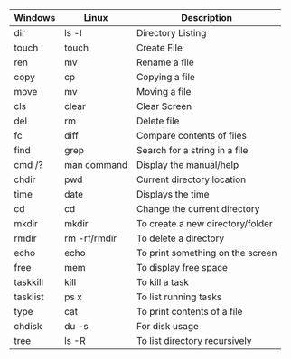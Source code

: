 |   Windows     |       Linux       |    Description                     |
| ------------- | ----------------- | ---------------------------------- |
|   dir         |   ls -l           |   Directory Listing                |
|   touch       |   touch           |   Create File                      |
|   ren         |   mv              |   Rename a file                    |
|   copy        |   cp              |   Copying a file                   |
|   move        |   mv              |   Moving a file                    |
|   cls         |   clear           |   Clear Screen                     |
|   del         |   rm              |   Delete file                      |
|   fc          |   diff            |   Compare contents of files        |
|   find        |   grep            |   Search for a string in a file    |
|   cmd /?      |   man command     |   Display the manual/help          |
|   chdir       |   pwd             |   Current directory location       |
|   time        |   date            |   Displays the time                |
|   cd          |   cd              |   Change the current directory     |
|   mkdir       |   mkdir           |   To create a new directory/folder |
|   rmdir       |   rm -rf/rmdir    |   To delete a directory            |
|   echo        |   echo            |   To print something on the screen |
|   free        |   mem             |   To display free space            |
|   taskkill    |   kill            |   To kill a task                   |
|   tasklist    |   ps x            |   To list running tasks            |
|   type        |   cat             |   To print contents of a file      |
|   chdisk      |   du -s           |   For disk usage                   |
|   tree        |   ls -R           |   To list directory recursively    |
